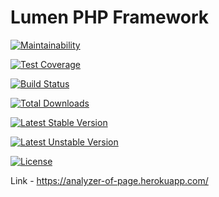 # Lumen PHP Framework

[![Maintainability](https://api.codeclimate.com/v1/badges/8511399b6101ae821e71/maintainability)](https://codeclimate.com/github/aic513/project-lvl3-s386/maintainability)

[![Test Coverage](https://api.codeclimate.com/v1/badges/8511399b6101ae821e71/test_coverage)](https://codeclimate.com/github/aic513/project-lvl3-s386/test_coverage)

[![Build Status](https://travis-ci.org/aic513/project-lvl3-s386.svg?branch=master)](https://travis-ci.org/aic513/project-lvl3-s386)

[![Total Downloads](https://poser.pugx.org/laravel/lumen-framework/d/total.svg)](https://packagist.org/packages/laravel/lumen-framework)

[![Latest Stable Version](https://poser.pugx.org/laravel/lumen-framework/v/stable.svg)](https://packagist.org/packages/laravel/lumen-framework)

[![Latest Unstable Version](https://poser.pugx.org/laravel/lumen-framework/v/unstable.svg)](https://packagist.org/packages/laravel/lumen-framework)

[![License](https://poser.pugx.org/laravel/lumen-framework/license.svg)](https://packagist.org/packages/laravel/lumen-framework)

Link - https://analyzer-of-page.herokuapp.com/
